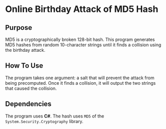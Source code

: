 # Online Birthday Attack of MD5 Hash

## Purpose

MD5 is a cryptographically broken 128-bit hash. This program generates MD5 hashes from random 10-character strings until it finds a collision using the birthday attack.

## How To Use

The program takes one argument: a salt that will prevent the attack from being precomputed. Once it finds a collision, it will output the two strings that caused the collision.

## Dependencies

The program uses **C#**. The hash uses ``MD5`` of the ``System.Security.Cryptography`` library.